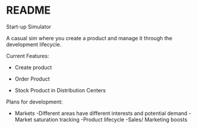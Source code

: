 # README

Start-up Simulator

A casual sim where you create a product and manage it through the development lifecycle.

Current Features:

* Create product

* Order Product

* Stock Product in Distribution Centers

Plans for development:

* Markets
   -Different areas have different interests and potential demand
   -Market saturation tracking
   -Product lifecycle
   -Sales/ Marketing boosts
